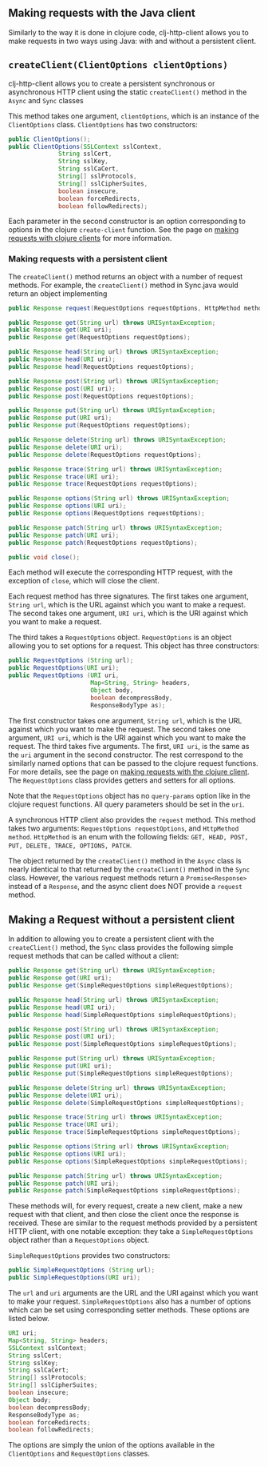 ## Making requests with the Java client

Similarly to the way it is done in clojure code, clj-http-client allows you to make requests
in two ways using Java: with and without a persistent client.

## `createClient(ClientOptions clientOptions)`

clj-http-client allows you to create a persistent synchronous or asynchronous HTTP client using the static
`createClient()` method in the `Async` and `Sync` classes

This method takes one argument, `clientOptions`, which is an instance of the `ClientOptions` class. `ClientOptions`
has two constructors:

```java
public ClientOptions();
public ClientOptions(SSLContext sslContext,
              String sslCert,
              String sslKey,
              String sslCaCert,
              String[] sslProtocols,
              String[] sslCipherSuites,
              boolean insecure,
              boolean forceRedirects,
              boolean followRedirects);
```

Each parameter in the second constructor is an option corresponding to options in the clojure `create-client` function.
See the page on [making requests with clojure clients](clojure-client.md) for more information.


### Making requests with a persistent client

The `createClient()` method returns an object with a number of request methods. For example, the
`createClient()` method in Sync.java would return an object implementing

```java
public Response request(RequestOptions requestOptions, HttpMethod method);

public Response get(String url) throws URISyntaxException;
public Response get(URI uri);
public Response get(RequestOptions requestOptions);

public Response head(String url) throws URISyntaxException;
public Response head(URI uri);
public Response head(RequestOptions requestOptions);

public Response post(String url) throws URISyntaxException;
public Response post(URI uri);
public Response post(RequestOptions requestOptions);

public Response put(String url) throws URISyntaxException;
public Response put(URI uri);
public Response put(RequestOptions requestOptions);

public Response delete(String url) throws URISyntaxException;
public Response delete(URI uri);
public Response delete(RequestOptions requestOptions);

public Response trace(String url) throws URISyntaxException;
public Response trace(URI uri);
public Response trace(RequestOptions requestOptions);

public Response options(String url) throws URISyntaxException;
public Response options(URI uri);
public Response options(RequestOptions requestOptions);

public Response patch(String url) throws URISyntaxException;
public Response patch(URI uri);
public Response patch(RequestOptions requestOptions);

public void close();
```

Each method will execute the corresponding HTTP request, with the exception of `close`, which
will close the client.

Each request method has three signatures. The first takes one argument, `String url`, which is the URL
against which you want to make a request. The second takes one argument, `URI uri`, which is the URI against
which you want to make a request.

The third takes a `RequestOptions` object. `RequestOptions` is an object allowing you to set options for a request.
This object has three constructors:

```java
public RequestOptions (String url);
public RequestOptions(URI uri);
public RequestOptions (URI uri,
                       Map<String, String> headers,
                       Object body,
                       boolean decompressBody,
                       ResponseBodyType as);
```

The first constructor takes one argument, `String url`, which is the URL against which you want to make the
request. The second takes one argument, `URI uri`, which is the URI against which you want to make the request.
The third takes five arguments. The first, `URI uri`, is the same as the `uri` argument in the second constructor.
The rest correspond to the similarly named options that can be passed to the clojure request functions. For more
details, see the page on [making requests with the clojure client](clojure-client.md). The `RequestOptions` class
provides getters and setters for all options.

Note that the `RequestOptions` object has no `query-params` option like in the clojure request functions. All query
parameters should be set in the `uri`.

A synchronous HTTP client also provides the `request` method. This method takes two arguments:
`RequestOptions requestOptions`, and `HttpMethod method`. `HttpMethod` is an enum with the following fields:
`GET, HEAD, POST, PUT, DELETE, TRACE, OPTIONS, PATCH`.

The object returned by the `createClient()` method in the `Async` class is nearly identical to that returned by the
`createClient()` method in the `Sync` class. However, the various request methods return a `Promise<Response>` instead
of a `Response`, and the async client does NOT provide a `request` method.

## Making a Request without a persistent client

In addition to allowing you to create a persistent client with the `createClient()` method, the
`Sync` class provides the following simple request methods that can be
called without a client:

```java
public Response get(String url) throws URISyntaxException;
public Response get(URI uri);
public Response get(SimpleRequestOptions simpleRequestOptions);

public Response head(String url) throws URISyntaxException;
public Response head(URI uri);
public Response head(SimpleRequestOptions simpleRequestOptions);

public Response post(String url) throws URISyntaxException;
public Response post(URI uri);
public Response post(SimpleRequestOptions simpleRequestOptions);

public Response put(String url) throws URISyntaxException;
public Response put(URI uri);
public Response put(SimpleRequestOptions simpleRequestOptions);

public Response delete(String url) throws URISyntaxException;
public Response delete(URI uri);
public Response delete(SimpleRequestOptions simpleRequestOptions);

public Response trace(String url) throws URISyntaxException;
public Response trace(URI uri);
public Response trace(SimpleRequestOptions simpleRequestOptions);

public Response options(String url) throws URISyntaxException;
public Response options(URI uri);
public Response options(SimpleRequestOptions simpleRequestOptions);

public Response patch(String url) throws URISyntaxException;
public Response patch(URI uri);
public Response patch(SimpleRequestOptions simpleRequestOptions);
```
These methods will, for every request, create a new client, make a new request with that client, and then
close the client once the response is received. These are similar to the request methods provided by a
persistent HTTP client, with one notable exception: they take a `SimpleRequestOptions` object rather than a
`RequestOptions` object.

`SimpleRequestOptions` provides two constructors:

```java
public SimpleRequestOptions (String url);
public SimpleRequestOptions(URI uri);
```

The `url` and `uri` arguments are the URL and the URI against which you want to make your request.
`SimpleRequestOptions` also has a number of options which can be set using corresponding setter methods.
These options are listed below.

```java
URI uri;
Map<String, String> headers;
SSLContext sslContext;
String sslCert;
String sslKey;
String sslCaCert;
String[] sslProtocols;
String[] sslCipherSuites;
boolean insecure;
Object body;
boolean decompressBody;
ResponseBodyType as;
boolean forceRedirects;
boolean followRedirects;
```

The options are simply the union of the options available in the `ClientOptions` and `RequestOptions` classes.